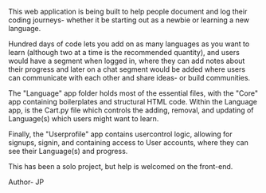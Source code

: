 This web application is being built to help people document and log their coding journeys- whether it be starting out as a newbie or learning a new language.

Hundred days of code lets you add on as many languages as you want to learn (although two at a time is the recommended quantity), and users would have a segment when logged in, where they can add notes about their progress and later on a chat segment would be added where users can communicate with each other and share ideas- or build communities.

The "Language" app folder holds most of the essential files, with the "Core" app containing boilerplates and structural HTML code. Within the Language app, is the Cart.py file which controls the adding, removal, and updating of Language(s) which users might want to learn.

Finally, the "Userprofile" app contains usercontrol logic, allowing for signups, signin, and containing access to User accounts, where they can see their Language(s) and progress.

This has been a solo project, but help is welcomed on the front-end.

Author- JP
